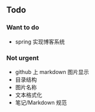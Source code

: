 
## Todo





### Want to do

- spring 实现博客系统



### Not urgent

- github 上 markdown 图片显示
- 目录结构
- 图片名称
- 文本格式化
- 笔记/Markdown 规范

